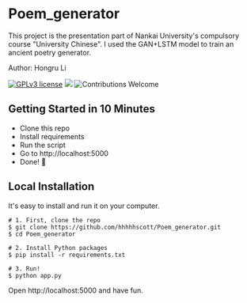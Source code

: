 # Poem_generator

This project is the presentation part of Nankai University's compulsory course "University Chinese". I used the GAN+LSTM model to train an ancient poetry generator.

Author: Hongru Li

[![GPLv3 license](https://img.shields.io/badge/License-GPLv3-blue.svg)](http://perso.crans.org/besson/LICENSE.html)
[![](https://img.shields.io/badge/python-3.5%2B-green.svg)]()
![Contributions Welcome](https://img.shields.io/badge/contributions-welcome-brightgreen.svg?style=flat)

## Getting Started in 10 Minutes

- Clone this repo 
- Install requirements
- Run the script
- Go to http://localhost:5000
- Done! :tada:

## Local Installation

It's easy to install and run it on your computer.

```shell
# 1. First, clone the repo
$ git clone https://github.com/hhhhhscott/Poem_generator.git
$ cd Poem_generator

# 2. Install Python packages
$ pip install -r requirements.txt

# 3. Run!
$ python app.py
```

Open http://localhost:5000 and have fun.
